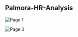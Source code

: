 ## Palmora-HR-Analysis

![Page 1](https://github.com/user-attachments/assets/ff86b8e8-ae2b-4c59-9e3b-597183a4a347)


![Page 3](https://github.com/user-attachments/assets/0a5ba989-b628-4806-ac80-2f68aa7f9416)
